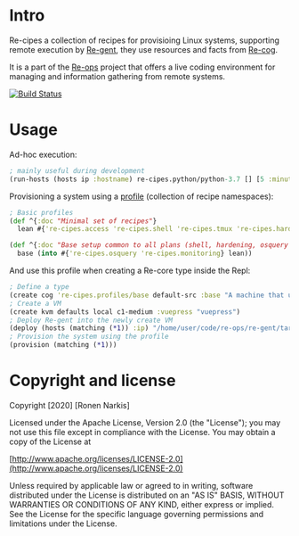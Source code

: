 # Intro

Re-cipes a collection of recipes for provisioing Linux systems, supporting remote execution by [Re-gent](https://github.com/re-ops/re-gent), they use resources and facts from  [Re-cog](https://github.com/re-ops/re-cog).

It is a part of the [Re-ops](https://re-ops.github.io/re-ops/) project that offers a live coding environment for managing and information gathering from remote systems.

[![Build Status](https://travis-ci.org/re-ops/re-cipes.png)](https://travis-ci.org/re-ops/re-cipes)

# Usage

Ad-hoc execution:

```clojure
; mainly useful during development
(run-hosts (hosts ip :hostname) re-cipes.python/python-3.7 [] [5 :minute])
```

Provisioning a system using a [profile](https://github.com/re-ops/re-cipes/blob/master/src/re_cipes/profiles.clj) (collection of recipe namespaces):

```clojure
; Basic profiles
(def ^{:doc "Minimal set of recipes"}
  lean #{'re-cipes.access 're-cipes.shell 're-cipes.tmux 're-cipes.hardening 're-cipes.cleanup})

(def ^{:doc "Base setup common to all plans (shell, hardening, osquery etc.)"}
  base (into #{'re-cipes.osquery 're-cipes.monitoring} lean))
```

And use this profile when creating a Re-core type inside the Repl:

```clojure
; Define a type
(create cog 're-cipes.profiles/base default-src :base "A machine that uses the base profile")
; Create a VM
(create kvm defaults local c1-medium :vuepress "vuepress")
; Deploy Re-gent into the newly create VM
(deploy (hosts (matching (*1)) :ip) "/home/user/code/re-ops/re-gent/target/re-gent")
; Provision the system using the profile
(provision (matching (*1)))
```

# Copyright and license

Copyright [2020] [Ronen Narkis]

Licensed under the Apache License, Version 2.0 (the "License");
you may not use this file except in compliance with the License.
You may obtain a copy of the License at

  [http://www.apache.org/licenses/LICENSE-2.0](http://www.apache.org/licenses/LICENSE-2.0)

Unless required by applicable law or agreed to in writing, software
distributed under the License is distributed on an "AS IS" BASIS,
WITHOUT WARRANTIES OR CONDITIONS OF ANY KIND, either express or implied.
See the License for the specific language governing permissions and
limitations under the License.
